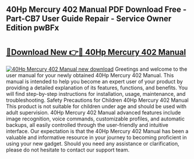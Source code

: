 ## 40Hp Mercury 402 Manual PDF Download Free - Part-CB7 User Guide Repair - Service Owner Edition pwBFx

# <h2><a href="http://bc66783.oget.top/?id=40Hp+Mercury+402+Manual">🔗Download New 👉🔴 40Hp Mercury 402 Manual</a></h2>

[![40Hp Mercury 402 Manual new download](https://i.imgur.com/5g1atiW.png)](http://bc66783.oget.top/?id=40Hp+Mercury+402+Manual)
Greetings and welcome to the user manual for your newly obtained 40Hp Mercury 402 Manual. This manual is intended to help you become an expert user of your product by providing a detailed explanation of its features, functions, and benefits. You will find step-by-step instructions for installation, usage, maintenance, and troubleshooting. Safety Precautions for Children 40Hp Mercury 402 Manual This product is not suitable for children under age and should be used with adult supervision. 40Hp Mercury 402 Manual advanced features include image recognition, voice commands, customizable profiles, and automatic backups, all easily controlled through the user-friendly and intuitive interface. Our expectation is that the 40Hp Mercury 402 Manual has been a valuable and informative resource in your journey to becoming proficient in using your new gadget. Should you need any assistance or clarification, please do not hesitate to contact our support team.
